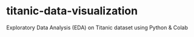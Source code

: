 # titanic-data-visualization
Exploratory Data Analysis (EDA) on Titanic dataset using Python &amp; Colab
